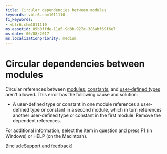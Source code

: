 ```yaml
---
title: Circular dependencies between modules
keywords: vblr6.chm1011110
f1_keywords:
- vblr6.chm1011110
ms.assetid: 89b0ffde-11a5-9d8b-927c-386abf69f6e7
ms.date: 06/08/2017
ms.localizationpriority: medium
---
```



# Circular dependencies between modules

Circular references between [modules](../../Glossary/vbe-glossary.md#module), [constants](../../Glossary/vbe-glossary.md#constant), and [user-defined types](../../Glossary/vbe-glossary.md#user-defined-type) aren't allowed. This error has the following cause and solution:



- A user-defined type or constant in one module references a user-defined type or constant in a second module, which in turn references another user-defined type or constant in the first module. Remove the dependent references.
    

For additional information, select the item in question and press F1 (in Windows) or HELP (on the Macintosh).

[!include[Support and feedback](~/includes/feedback-boilerplate.md)]